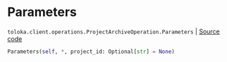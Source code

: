 # Parameters
`toloka.client.operations.ProjectArchiveOperation.Parameters` | [Source code](https://github.com/Toloka/toloka-kit/blob/v1.1.3/src/client/operations.py#L258)

```python
Parameters(self, *, project_id: Optional[str] = None)
```


